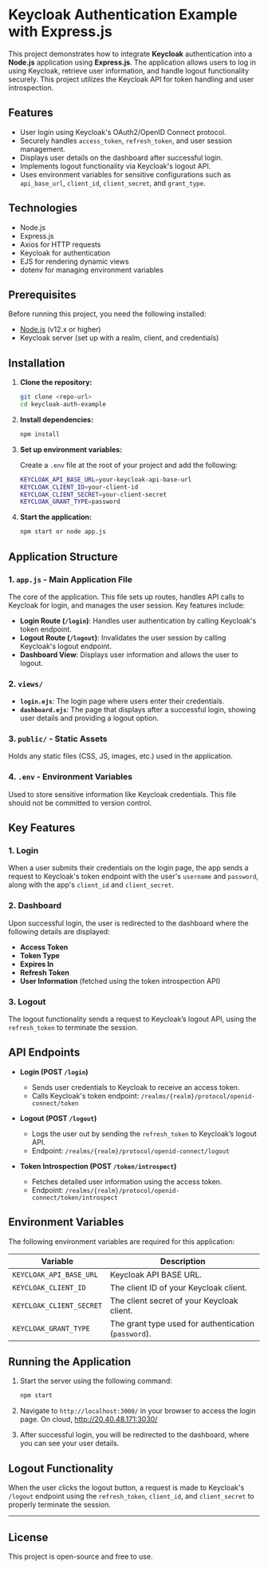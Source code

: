 # Keycloak Authentication Example with Express.js

This project demonstrates how to integrate **Keycloak** authentication into a **Node.js** application using **Express.js**. The application allows users to log in using Keycloak, retrieve user information, and handle logout functionality securely. This project utilizes the Keycloak API for token handling and user introspection.

## Features

- User login using Keycloak's OAuth2/OpenID Connect protocol.
- Securely handles `access_token`, `refresh_token`, and user session management.
- Displays user details on the dashboard after successful login.
- Implements logout functionality via Keycloak's logout API.
- Uses environment variables for sensitive configurations such as `api_base_url`, `client_id`, `client_secret`, and `grant_type`.

## Technologies

- Node.js
- Express.js
- Axios for HTTP requests
- Keycloak for authentication
- EJS for rendering dynamic views
- dotenv for managing environment variables

## Prerequisites

Before running this project, you need the following installed:

- [Node.js](https://nodejs.org/en/) (v12.x or higher)
- Keycloak server (set up with a realm, client, and credentials)

## Installation

1. **Clone the repository:**

   ```bash
   git clone <repo-url>
   cd keycloak-auth-example
   ```

2. **Install dependencies:**

   ```bash
   npm install
   ```

3. **Set up environment variables:**

   Create a `.env` file at the root of your project and add the following:

   ```bash
   KEYCLOAK_API_BASE_URL=your-keycloak-api-base-url
   KEYCLOAK_CLIENT_ID=your-client-id
   KEYCLOAK_CLIENT_SECRET=your-client-secret
   KEYCLOAK_GRANT_TYPE=password
   ```

4. **Start the application:**
   ```bash
   npm start or node app.js
   ```

## Application Structure

### 1. `app.js` - Main Application File

The core of the application. This file sets up routes, handles API calls to Keycloak for login, and manages the user session. Key features include:

- **Login Route (`/login`)**: Handles user authentication by calling Keycloak's token endpoint.
- **Logout Route (`/logout`)**: Invalidates the user session by calling Keycloak's logout endpoint.
- **Dashboard View**: Displays user information and allows the user to logout.

### 2. `views/`

- **`login.ejs`**: The login page where users enter their credentials.
- **`dashboard.ejs`**: The page that displays after a successful login, showing user details and providing a logout option.

### 3. `public/` - Static Assets

Holds any static files (CSS, JS, images, etc.) used in the application.

### 4. `.env` - Environment Variables

Used to store sensitive information like Keycloak credentials. This file should not be committed to version control.

## Key Features

### 1. **Login**

When a user submits their credentials on the login page, the app sends a request to Keycloak's token endpoint with the user's `username` and `password`, along with the app's `client_id` and `client_secret`.

### 2. **Dashboard**

Upon successful login, the user is redirected to the dashboard where the following details are displayed:

- **Access Token**
- **Token Type**
- **Expires In**
- **Refresh Token**
- **User Information** (fetched using the token introspection API)

### 3. **Logout**

The logout functionality sends a request to Keycloak’s logout API, using the `refresh_token` to terminate the session.

## API Endpoints

- **Login (POST `/login`)**

  - Sends user credentials to Keycloak to receive an access token.
  - Calls Keycloak's token endpoint: `/realms/{realm}/protocol/openid-connect/token`

- **Logout (POST `/logout`)**

  - Logs the user out by sending the `refresh_token` to Keycloak’s logout API.
  - Endpoint: `/realms/{realm}/protocol/openid-connect/logout`

- **Token Introspection (POST `/token/introspect`)**
  - Fetches detailed user information using the access token.
  - Endpoint: `/realms/{realm}/protocol/openid-connect/token/introspect`

## Environment Variables

The following environment variables are required for this application:

| Variable                 | Description                                          |
| ------------------------ | ---------------------------------------------------- |
| `KEYCLOAK_API_BASE_URL`  | Keycloak API BASE URL.                               |
| `KEYCLOAK_CLIENT_ID`     | The client ID of your Keycloak client.               |
| `KEYCLOAK_CLIENT_SECRET` | The client secret of your Keycloak client.           |
| `KEYCLOAK_GRANT_TYPE`    | The grant type used for authentication (`password`). |

## Running the Application

1. Start the server using the following command:

   ```bash
   npm start
   ```

2. Navigate to `http://localhost:3000/` in your browser to access the login page. On cloud, http://20.40.48.171:3030/

3. After successful login, you will be redirected to the dashboard, where you can see your user details.

## Logout Functionality

When the user clicks the logout button, a request is made to Keycloak's `/logout` endpoint using the `refresh_token`, `client_id`, and `client_secret` to properly terminate the session.

---

## License

This project is open-source and free to use.
